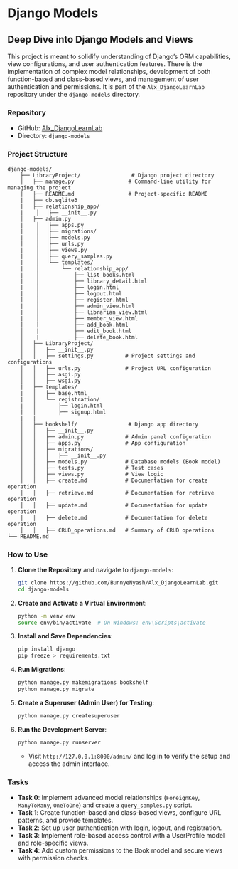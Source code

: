 # Django Models

## Deep Dive into Django Models and Views

This project is meant to solidify understanding of Django’s ORM capabilities, view configurations, and user authentication features. There is the implementation of complex model relationships, development of both function-based and class-based views, and management of user authentication and permissions. It is part of the `Alx_DjangoLearnLab` repository under the `django-models` directory.

### Repository

- GitHub: [Alx_DjangoLearnLab](https://github.com/BunnyeNyash/Alx_DjangoLearnLab.git)
- Directory: `django-models`

### Project Structure
```
django-models/
    ├── LibraryProject/                # Django project directory
    │   ├── manage.py                 # Command-line utility for managing the project
    │   ├── README.md                 # Project-specific README
    |   ├── db.sqlite3
    |   ├── relationship_app/
    |    │   ├── __init__.py
    │   ├── admin.py
    |    │   ├── apps.py
    |    │   ├── migrations/
    |    │   ├── models.py
    |    │   ├── urls.py
    |    │   ├── views.py
    |    │   ├── query_samples.py
    |    │   └── templates/
    |    │       └── relationship_app/
    |    │           ├── list_books.html
    |    │           ├── library_detail.html
    |    │           ├── login.html
    |    │           ├── logout.html
    |    │           ├── register.html
    |    │           ├── admin_view.html
    |    │           ├── librarian_view.html
    |    │           ├── member_view.html
    |    |           ├── add_book.html
    │    |           ├── edit_book.html
    │    |           ├── delete_book.html
    │   ├── LibraryProject/
    │   │   ├── __init__.py
    │   │   ├── settings.py          # Project settings and configurations
    │   │   ├── urls.py              # Project URL configuration
    │   │   ├── asgi.py
    │   │   ├── wsgi.py
    |   ├── templates/
    |   │   ├── base.html
    |   │   └── registration/
    |   │       ├── login.html
    |   │       ├── signup.html
    |   |
    │   ├── bookshelf/                # Django app directory
    │   │   ├── __init__.py
    │   │   ├── admin.py             # Admin panel configuration
    │   │   ├── apps.py              # App configuration
    │   │   ├── migrations/
    │   │   │   ├── __init__.py
    │   │   ├── models.py            # Database models (Book model)
    │   │   ├── tests.py             # Test cases
    │   │   ├── views.py             # View logic
    │   │   ├── create.md            # Documentation for create operation
    │   │   ├── retrieve.md          # Documentation for retrieve operation
    │   │   ├── update.md            # Documentation for update operation
    │   │   ├── delete.md            # Documentation for delete operation
    │   │   ├── CRUD_operations.md   # Summary of CRUD operations
└── README.md
```

### How to Use

1. **Clone the Repository** and navigate to `django-models`:
   ```bash
   git clone https://github.com/BunnyeNyash/Alx_DjangoLearnLab.git
   cd django-models
   ```

2. **Create and Activate a Virtual Environment**:
   ```bash
   python -m venv env
   source env/bin/activate  # On Windows: env\Scripts\activate
   ```

3. **Install and Save Dependencies**:
   ```bash
   pip install django
   pip freeze > requirements.txt
   ```

4. **Run Migrations**:
   ```bash
   python manage.py makemigrations bookshelf
   python manage.py migrate
   ```

5. **Create a Superuser (Admin User) for Testing**:
   ```bash
   python manage.py createsuperuser
   ```

6. **Run the Development Server**:
   ```bash
   python manage.py runserver
   ```
   - Visit `http://127.0.0.1:8000/admin/` and log in to verify the setup and access the admin interface.

### Tasks

- **Task 0**: Implement advanced model relationships (`ForeignKey`, `ManyToMany`, `OneToOne`) and create a `query_samples.py` script.
- **Task 1**: Create function-based and class-based views, configure URL patterns, and provide templates.
- **Task 2**: Set up user authentication with login, logout, and registration.
- **Task 3**: Implement role-based access control with a UserProfile model and role-specific views.
- **Task 4**: Add custom permissions to the Book model and secure views with permission checks.
